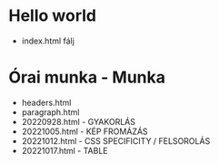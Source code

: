 # Hello world
- index.html fálj

# Órai munka - Munka
- headers.html
- paragraph.html
- 20220928.html - GYAKORLÁS 
- 20221005.html - KÉP FROMÁZÁS
- 20221012.html - CSS SPECIFICITY / FELSOROLÁS
- 20221017.html - TABLE